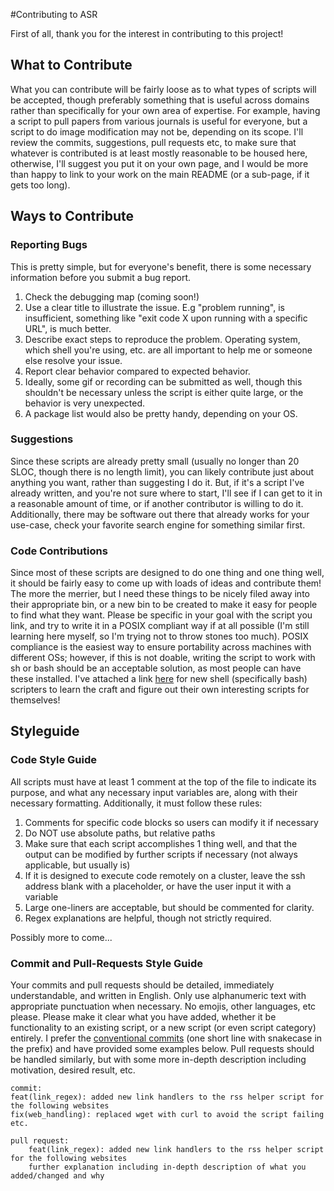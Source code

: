 #Contributing to ASR

First of all, thank you for the interest in contributing to this project!

## What to Contribute
What you can contribute will be fairly loose as to what types of scripts will be accepted, though preferably something that is useful across domains rather than specifically for your own area of expertise. For example, having a script to pull papers from various journals is useful for everyone, but a script to do image modification may not be, depending on its scope. I'll review the commits, suggestions, pull requests etc, to make sure that whatever is contributed is at least mostly reasonable to be housed here, otherwise, I'll suggest you put it on your own page, and I would be more than happy to link to your work on the main README (or a sub-page, if it gets too long).

## Ways to Contribute

### Reporting Bugs
This is pretty simple, but for everyone's benefit, there is some necessary information before you submit a bug report. 

1. Check the debugging map (coming soon!)
2. Use a clear title to illustrate the issue. E.g "problem running", is insufficient, something like "exit code X upon running with a specific URL", is much better.
3. Describe exact steps to reproduce the problem. Operating system, which shell you're using, etc. are all important to help me or someone else resolve your issue.
4. Report clear behavior compared to expected behavior.
5. Ideally, some gif or recording can be submitted as well, though this shouldn't be necessary unless the script is either quite large, or the behavior is very unexpected.
6. A package list would also be pretty handy, depending on your OS.

### Suggestions
Since these scripts are already pretty small (usually no longer than 20 SLOC, though there is no length limit), you can likely contribute just about anything you want, rather than suggesting I do it. But, if it's a script I've already written, and you're not sure where to start, I'll see if I can get to it in a reasonable amount of time, or if another contributor is willing to do it. Additionally, there may be software out there that already works for your use-case, check your favorite search engine for something similar first.

### Code Contributions
Since most of these scripts are designed to do one thing and one thing well, it should be fairly easy to come up with loads of ideas and contribute them! The more the merrier, but I need these things to be nicely filed away into their appropriate bin, or a new bin to be created to make it easy for people to find what they want. Please be specific in your goal with the script you link, and try to write it in a POSIX compliant way if at all possible (I'm still learning here myself, so I'm trying not to throw stones too much). POSIX compliance is the easiest way to ensure portability across machines with different OSs; however, if this is not doable, writing the script to work with sh or bash should be an acceptable solution, as most people can have these installed. I've attached a link [here](https://cs.lmu.edu/~ray/notes/bash/) for new shell (specifically bash) scripters to learn the craft and figure out their own interesting scripts for themselves!

## Styleguide

### Code Style Guide

All scripts must have at least 1 comment at the top of the file to indicate its purpose, and what any necessary input variables are, along with their necessary formatting. Additionally, it must follow these rules:

1. Comments for specific code blocks so users can modify it if necessary
2. Do NOT use absolute paths, but relative paths
3. Make sure that each script accomplishes 1 thing well, and that the output can be modified by further scripts if necessary (not always applicable, but usually is)
4. If it is designed to execute code remotely on a cluster, leave the ssh address blank with a placeholder, or have the user input it with a variable
5. Large one-liners are acceptable, but should be commented for clarity.
6. Regex explanations are helpful, though not strictly required.

Possibly more to come...

### Commit and Pull-Requests Style Guide
Your commits and pull requests should be detailed, immediately understandable, and written in English. Only use alphanumeric text with appropriate punctuation when necessary. No emojis, other languages, etc please. Please make it clear what you have added, whether it be functionality to an existing script, or a new script (or even script category) entirely. I prefer the [conventional commits](https://www.conventionalcommits.org/en/v1.0.0/#specification) (one short line with snakecase in the prefix) and have provided some examples below. Pull requests should be handled similarly, but with some more in-depth description including motivation, desired result, etc.

```
commit:
feat(link_regex): added new link handlers to the rss helper script for the following websites
fix(web_handling): replaced wget with curl to avoid the script failing 
etc.

pull request:
	feat(link_regex): added new link handlers to the rss helper script for the following websites
	further explanation including in-depth description of what you added/changed and why
```





